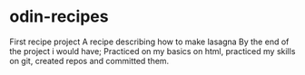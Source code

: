 # odin-recipes
First recipe project
A recipe describing how to make lasagna
By the end of the project i would have;
Practiced on my basics on html,
practiced my skills on git,
created repos and committed them.